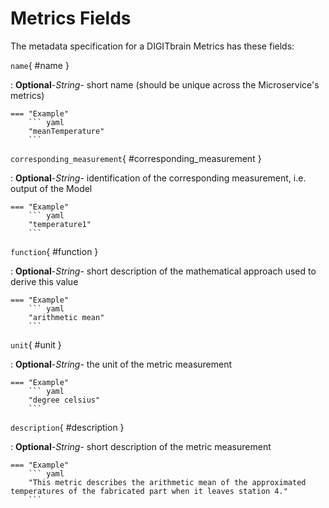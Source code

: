 <style>
  .md-content__button {
    display: none;
  }
</style>
# Metrics Fields




The metadata specification for a DIGITbrain Metrics
has these fields:

`name`{ #name }

:   **Optional**-*String*- short name (should be unique across the Microservice's metrics)


    === "Example"
        ``` yaml     
        "meanTemperature"
        ```

`corresponding_measurement`{ #corresponding_measurement }

:   **Optional**-*String*- identification of the corresponding measurement, i.e. output of the Model


    === "Example"
        ``` yaml     
        "temperature1"
        ```

`function`{ #function }

:   **Optional**-*String*- short description of the mathematical approach used to derive this value


    === "Example"
        ``` yaml     
        "arithmetic mean"
        ```

`unit`{ #unit }

:   **Optional**-*String*- the unit of the metric measurement


    === "Example"
        ``` yaml     
        "degree celsius"
        ```

`description`{ #description }

:   **Optional**-*String*- short description of the metric measurement


    === "Example"
        ``` yaml     
        "This metric describes the arithmetic mean of the approximated temperatures of the fabricated part when it leaves station 4."
        ```

